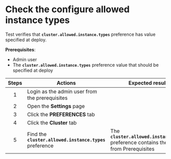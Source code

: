 # Check the configure allowed instance types

Test verifies that **`cluster.allowed.instance.types`** preference has value specified at deploy.

**Prerequisites**:
- Admin user
- The **`cluster.allowed.instance.types`** preference value that should be specified at deploy

| Steps | Actions | Expected results |
| :---: | --- | --- |
| 1 | Login as the admin user from the prerequisites | |
| 2 | Open the **Settings** page | |
| 3 | Click the **PREFERENCES** tab | |
| 4 | Click the **Cluster** tab | |
| 5 | Find the **`cluster.allowed.instance.types`** preference | The **`cluster.allowed.instance.types`** preference contains the value from Prerequisites |